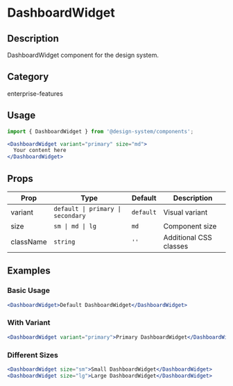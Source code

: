 # DashboardWidget

## Description
DashboardWidget component for the design system.

## Category
enterprise-features

## Usage

```jsx
import { DashboardWidget } from '@design-system/components';

<DashboardWidget variant="primary" size="md">
  Your content here
</DashboardWidget>
```

## Props

| Prop | Type | Default | Description |
|------|------|---------|-------------|
| variant | `default \| primary \| secondary` | `default` | Visual variant |
| size | `sm \| md \| lg` | `md` | Component size |
| className | `string` | `''` | Additional CSS classes |

## Examples

### Basic Usage
```jsx
<DashboardWidget>Default DashboardWidget</DashboardWidget>
```

### With Variant
```jsx
<DashboardWidget variant="primary">Primary DashboardWidget</DashboardWidget>
```

### Different Sizes
```jsx
<DashboardWidget size="sm">Small DashboardWidget</DashboardWidget>
<DashboardWidget size="lg">Large DashboardWidget</DashboardWidget>
```
